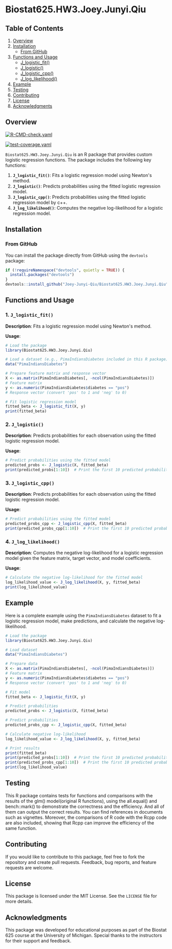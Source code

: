 # Biostat625.HW3.Joey.Junyi.Qiu

## Table of Contents

1. [Overview](#overview)
2. [Installation](#installation)
   - [From GitHub](#from-github)
3. [Functions and Usage](#functions-and-usage)
   - [J_logistic_fit()](#1-j_logistic_fit)
   - [J_logistic()](#2-j_logistic)
   - [J_logistic_cpp()](#3-j_logistic_cpp)
   - [J_log_likelihood()](#4-j_log_likelihood)
4. [Example](#example)
5. [Testing](#Testing)
6. [Contributing](#contributing)
7. [License](#license)
8. [Acknowledgments](#acknowledgments)

## Overview

[![R-CMD-check.yaml](https://github.com/Joey-Junyi-Qiu/Biostat625.HW3.Joey.Junyi.Qiu/actions/workflows/R-CMD-check.yaml/badge.svg)](https://github.com/Joey-Junyi-Qiu/Biostat625.HW3.Joey.Junyi.Qiu/actions/workflows/R-CMD-check.yaml)

[![test-coverage.yaml](https://github.com/Joey-Junyi-Qiu/Biostat625.HW3.Joey.Junyi.Qiu/actions/workflows/test-coverage.yaml/badge.svg)](https://github.com/Joey-Junyi-Qiu/Biostat625.HW3.Joey.Junyi.Qiu/actions/workflows/test-coverage.yaml)

`Biostat625.HW3.Joey.Junyi.Qiu` is an R package that provides custom logistic regression functions. The package includes the following key functions:

1. **`J_logistic_fit()`**: Fits a logistic regression model using Newton's method.
2. **`J_logistic()`**: Predicts probabilities using the fitted logistic regression model.
3. **`J_logistic_cpp()`**: Predicts probabilities using the fitted logistic regression model by c++.
4. **`J_log_likelihood()`**: Computes the negative log-likelihood for a logistic regression model.

## Installation

### From GitHub

You can install the package directly from GitHub using the `devtools` package:

```r
if (!requireNamespace("devtools", quietly = TRUE)) {
  install.packages("devtools")
}
devtools::install_github("Joey-Junyi-Qiu/Biostat625.HW3.Joey.Junyi.Qiu")
```

## Functions and Usage

### 1. `J_logistic_fit()`

**Description**: Fits a logistic regression model using Newton's method.

**Usage**:

```r
# Load the package
library(Biostat625.HW3.Joey.Junyi.Qiu)

# Load a dataset (e.g., PimaIndiansDiabetes included in this R package)
data("PimaIndiansDiabetes")

# Prepare feature matrix and response vector
X <- as.matrix(PimaIndiansDiabetes[, -ncol(PimaIndiansDiabetes)])
# Feature matrix
y <- as.numeric(PimaIndiansDiabetes$diabetes == "pos")
# Response vector (convert 'pos' to 1 and 'neg' to 0)

# Fit logistic regression model
fitted_beta <- J_logistic_fit(X, y)
print(fitted_beta)
```

### 2. `J_logistic()`

**Description**: Predicts probabilities for each observation using the fitted logistic regression model.

**Usage**:

```r
# Predict probabilities using the fitted model
predicted_probs <- J_logistic(X, fitted_beta)
print(predicted_probs[1:10])  # Print the first 10 predicted probabilities
```
### 3. `J_logistic_cpp()`

**Description**: Predicts probabilities for each observation using the fitted logistic regression model.

**Usage**:

```r
# Predict probabilities using the fitted model
predicted_probs_cpp <- J_logistic_cpp(X, fitted_beta)
print(predicted_probs_cpp[1:10])  # Print the first 10 predicted probabilities
```

### 4. `J_log_likelihood()`

**Description**: Computes the negative log-likelihood for a logistic regression model given the feature matrix, target vector, and model coefficients.

**Usage**:

```r
# Calculate the negative log-likelihood for the fitted model
log_likelihood_value <- J_log_likelihood(X, y, fitted_beta)
print(log_likelihood_value)
```

## Example

Here is a complete example using the `PimaIndiansDiabetes` dataset to fit a logistic regression model, make predictions, and calculate the negative log-likelihood.

```r
# Load the package
library(Biostat625.HW3.Joey.Junyi.Qiu)

# Load dataset
data("PimaIndiansDiabetes")

# Prepare data
X <- as.matrix(PimaIndiansDiabetes[, -ncol(PimaIndiansDiabetes)])
# Feature matrix
y <- as.numeric(PimaIndiansDiabetes$diabetes == "pos")
# Response vector (convert 'pos' to 1 and 'neg' to 0)

# Fit model
fitted_beta <- J_logistic_fit(X, y)

# Predict probabilities
predicted_probs <- J_logistic(X, fitted_beta)

# Predict probabilities
predicted_probs_cpp <- J_logistic_cpp(X, fitted_beta)

# Calculate negative log-likelihood
log_likelihood_value <- J_log_likelihood(X, y, fitted_beta)

# Print results
print(fitted_beta)
print(predicted_probs[1:10])  # Print the first 10 predicted probabilities
print(predicted_probs_cpp[1:10])  # Print the first 10 predicted probabilities
print(log_likelihood_value)
```

## Testing
This R package contains tests for functions and comparisons with the results of the glm() model(original R functions), using the all.equal() and bench::mark() to demonstrate the correctness and the efficiency. And all of them can output the correct results. You can find references in documents such as vignettes. Moreover, the comparisons of R code with the Rcpp code are also included, showing that Rcpp can improve the efficiency of the same function.


## Contributing

If you would like to contribute to this package, feel free to fork the repository and create pull requests. Feedback, bug reports, and feature requests are welcome.

## License

This package is licensed under the MIT License. See the `LICENSE` file for more details.

## Acknowledgments

This package was developed for educational purposes as part of the Biostat 625 course at the University of Michigan. Special thanks to the instructors for their support and feedback.








